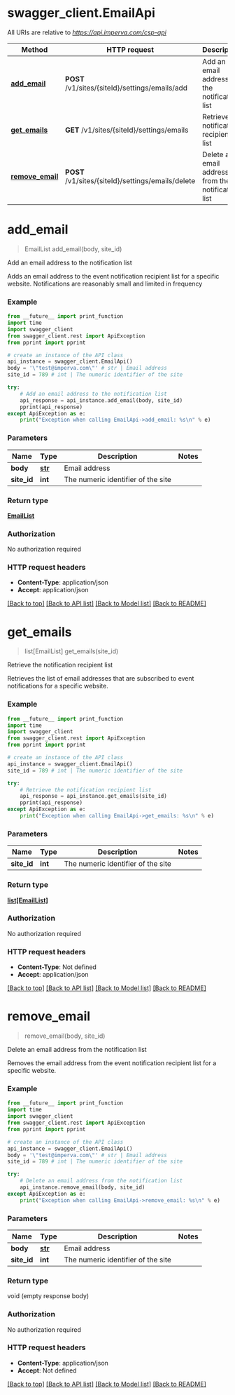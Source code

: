 # swagger_client.EmailApi

All URIs are relative to *https://api.imperva.com/csp-api*

Method | HTTP request | Description
------------- | ------------- | -------------
[**add_email**](EmailApi.md#add_email) | **POST** /v1/sites/{siteId}/settings/emails/add | Add an email address to the notification list
[**get_emails**](EmailApi.md#get_emails) | **GET** /v1/sites/{siteId}/settings/emails | Retrieve the notification recipient list
[**remove_email**](EmailApi.md#remove_email) | **POST** /v1/sites/{siteId}/settings/emails/delete | Delete an email address from the notification list

# **add_email**
> EmailList add_email(body, site_id)

Add an email address to the notification list

Adds an email address to the event notification recipient list for a specific website. Notifications are reasonably small and limited in frequency

### Example
```python
from __future__ import print_function
import time
import swagger_client
from swagger_client.rest import ApiException
from pprint import pprint

# create an instance of the API class
api_instance = swagger_client.EmailApi()
body = '\"test@imperva.com\"' # str | Email address
site_id = 789 # int | The numeric identifier of the site

try:
    # Add an email address to the notification list
    api_response = api_instance.add_email(body, site_id)
    pprint(api_response)
except ApiException as e:
    print("Exception when calling EmailApi->add_email: %s\n" % e)
```

### Parameters

Name | Type | Description  | Notes
------------- | ------------- | ------------- | -------------
 **body** | [**str**](str.md)| Email address | 
 **site_id** | **int**| The numeric identifier of the site | 

### Return type

[**EmailList**](EmailList.md)

### Authorization

No authorization required

### HTTP request headers

 - **Content-Type**: application/json
 - **Accept**: application/json

[[Back to top]](#) [[Back to API list]](../../SDK/csp-api/README.md#documentation-for-api-endpoints) [[Back to Model list]](../../SDK/csp-api/README.md#documentation-for-models) [[Back to README]](../../SDK/csp-api/README.md)

# **get_emails**
> list[EmailList] get_emails(site_id)

Retrieve the notification recipient list

Retrieves the list of email addresses that are subscribed to event notifications for a specific website.

### Example
```python
from __future__ import print_function
import time
import swagger_client
from swagger_client.rest import ApiException
from pprint import pprint

# create an instance of the API class
api_instance = swagger_client.EmailApi()
site_id = 789 # int | The numeric identifier of the site

try:
    # Retrieve the notification recipient list
    api_response = api_instance.get_emails(site_id)
    pprint(api_response)
except ApiException as e:
    print("Exception when calling EmailApi->get_emails: %s\n" % e)
```

### Parameters

Name | Type | Description  | Notes
------------- | ------------- | ------------- | -------------
 **site_id** | **int**| The numeric identifier of the site | 

### Return type

[**list[EmailList]**](EmailList.md)

### Authorization

No authorization required

### HTTP request headers

 - **Content-Type**: Not defined
 - **Accept**: application/json

[[Back to top]](#) [[Back to API list]](../../SDK/csp-api/README.md#documentation-for-api-endpoints) [[Back to Model list]](../../SDK/csp-api/README.md#documentation-for-models) [[Back to README]](../../SDK/csp-api/README.md)

# **remove_email**
> remove_email(body, site_id)

Delete an email address from the notification list

Removes the email address from the event notification recipient list for a specific website.

### Example
```python
from __future__ import print_function
import time
import swagger_client
from swagger_client.rest import ApiException
from pprint import pprint

# create an instance of the API class
api_instance = swagger_client.EmailApi()
body = '\"test@imperva.com\"' # str | Email address
site_id = 789 # int | The numeric identifier of the site

try:
    # Delete an email address from the notification list
    api_instance.remove_email(body, site_id)
except ApiException as e:
    print("Exception when calling EmailApi->remove_email: %s\n" % e)
```

### Parameters

Name | Type | Description  | Notes
------------- | ------------- | ------------- | -------------
 **body** | [**str**](str.md)| Email address | 
 **site_id** | **int**| The numeric identifier of the site | 

### Return type

void (empty response body)

### Authorization

No authorization required

### HTTP request headers

 - **Content-Type**: application/json
 - **Accept**: Not defined

[[Back to top]](#) [[Back to API list]](../../SDK/csp-api/README.md#documentation-for-api-endpoints) [[Back to Model list]](../../SDK/csp-api/README.md#documentation-for-models) [[Back to README]](../../SDK/csp-api/README.md)

